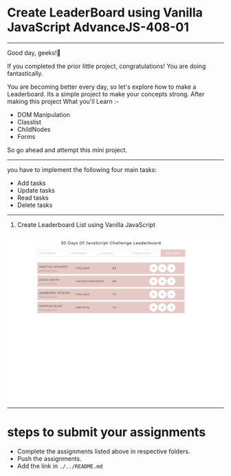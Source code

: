 # Create LeaderBoard using Vanilla JavaScript AdvanceJS-408-01

<hr>

Good day, geeks!👋

If you completed the prior little project, congratulations! You are doing fantastically.

You are becoming better every day, so let's explore how to make a Leaderboard. Its a simple project to make your concepts strong.
After making this project What you'll Learn :-

 - DOM Manipulation
 - Classlist
 - ChildNodes
 - Forms

 So go ahead and attempt this mini project.

<hr>

you have to implement the following four main tasks:

- Add tasks
- Update tasks
- Read tasks
- Delete tasks

<hr>

1. Create Leaderboard List using Vanilla JavaScript


![](./image/dom_mini_project_leaderboard_day_8.1.gif)

<hr>

# steps to submit your assignments
- Complete the assignments listed above in respective folders.
- Push the assignments.
- Add the link in ```./../README.md``` 

